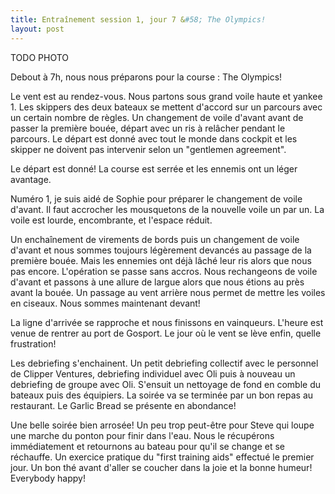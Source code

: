 ```yaml
---
title: Entraînement session 1, jour 7 &#58; The Olympics!
layout: post
---
```


TODO PHOTO

Debout à 7h, nous nous préparons pour la course : The Olympics!

Le vent est au rendez-vous. Nous partons sous grand voile haute et yankee 1. Les skippers des deux bateaux se mettent d'accord sur un parcours avec un certain nombre de règles. Un changement de voile d'avant avant de passer la première bouée, départ avec un ris à relâcher pendant le parcours. Le départ est donné avec tout le monde dans cockpit et les skipper ne doivent pas intervenir selon un "gentlemen agreement".

Le départ est donné! La course est serrée et les ennemis ont un léger avantage.

Numéro 1, je suis aidé de Sophie pour préparer le changement de voile d'avant. Il faut accrocher les mousquetons de la nouvelle voile un par un. La voile est lourde, encombrante, et l'espace réduit.

Un enchaînement de virements de bords puis un changement de voile d'avant et nous sommes toujours légèrement devancés au passage de la première bouée. Mais les ennemies ont déjà lâché leur ris alors que nous pas encore. L'opération se passe sans accros. Nous rechangeons de voile d'avant et passons à une allure de largue alors que nous étions au près avant la bouée. Un passage au vent arrière nous permet de mettre les voiles en ciseaux. Nous sommes maintenant devant!

La ligne d'arrivée se rapproche et nous finissons en vainqueurs. L'heure est venue de rentrer au port de Gosport. Le jour où le vent se lève enfin, quelle frustration!

Les debriefing s'enchainent. Un petit debriefing collectif avec le personnel de Clipper Ventures, debriefing individuel avec Oli puis à nouveau un debriefing de groupe avec Oli. S'ensuit un nettoyage de fond en comble du bateaux puis des équipiers. La soirée va se terminée par un bon repas au restaurant. Le Garlic Bread se présente en abondance!

Une belle soirée bien arrosée! Un peu trop peut-être pour Steve qui loupe une marche du ponton pour finir dans l'eau. Nous le récupérons immédiatement et retournons au bateau pour qu'il se change et se réchauffe. Un exercice pratique du "first training aids" effectué le premier jour. Un bon thé avant d'aller se coucher dans la joie et la bonne humeur! Everybody happy!

